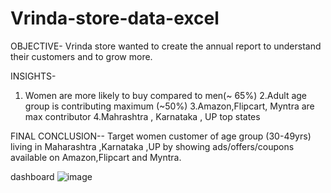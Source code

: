# Vrinda-store-data-excel
OBJECTIVE-
Vrinda store wanted to create the annual report to understand their customers and to grow more.

INSIGHTS- 
1. Women are more likely to buy compared to men(~ 65%)
2.Adult age group is contributing maximum (~50%)
3.Amazon,Flipcart, Myntra are max contributor
4.Mahrashtra , Karnataka , UP top states 

FINAL CONCLUSION--
Target women customer of age group (30-49yrs) living in Maharashtra ,Karnataka ,UP by showing ads/offers/coupons available on Amazon,Flipcart and Myntra.

dashboard
![image](https://github.com/user-attachments/assets/4f568b95-85df-4a24-b7f0-a3b383fed597)
